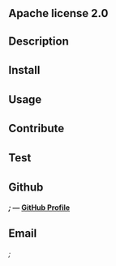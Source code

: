 # 
## Apache license 2.0

## Description
###### 

## Install
###### 

## Usage
###### 

## Contribute
###### 

## Test
###### 

## Github
#### *;* — [GitHub Profile](https://github.com/;)

## Email
###### ;
